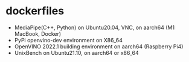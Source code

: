 # dockerfiles

- MediaPipe(C++, Python) on Ubuntu20.04, VNC, on aarch64 (M1 MacBook, Docker)
- PyPi openvino-dev environment on X86_64
- OpenVINO 2022.1 building environment on aarch64 (Raspberry Pi4)
- UnixBench on Ubuntu21.10, on aarch64 or x86_64
